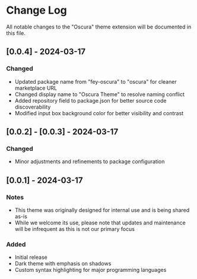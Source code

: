 # Change Log

All notable changes to the "Oscura" theme extension will be documented in this file.

## [0.0.4] - 2024-03-17

### Changed
- Updated package name from "fey-oscura" to "oscura" for cleaner marketplace URL
- Changed display name to "Oscura Theme" to resolve naming conflict
- Added repository field to package.json for better source code discoverability
- Modified input box background color for better visibility and contrast

## [0.0.2] - [0.0.3] - 2024-03-17

### Changed
- Minor adjustments and refinements to package configuration

## [0.0.1] - 2024-03-17

### Notes
- This theme was originally designed for internal use and is being shared as-is
- While we welcome its use, please note that updates and maintenance will be infrequent as this is not our primary focus

### Added
- Initial release
- Dark theme with emphasis on shadows
- Custom syntax highlighting for major programming languages 